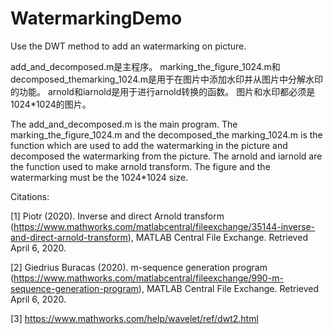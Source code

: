# WatermarkingDemo
Use the DWT method to add an watermarking on picture.

add_and_decomposed.m是主程序。
marking_the_figure_1024.m和decomposed_themarking_1024.m是用于在图片中添加水印并从图片中分解水印的功能。
arnold和iarnold是用于进行arnold转换的函数。
图片和水印都必须是1024*1024的图片。

The add_and_decomposed.m is the main program.
The marking_the_figure_1024.m and the decomposed_the marking_1024.m is the function which are used to add the watermarking in the picture and decomposed the watermarking from the picture.
The arnold and iarnold are the function used to make arnold transform.
The figure and the watermarking must be the 1024*1024 size.

Citations:

[1] Piotr (2020). Inverse and direct Arnold transform (https://www.mathworks.com/matlabcentral/fileexchange/35144-inverse-and-direct-arnold-transform), MATLAB Central File Exchange. Retrieved April 6, 2020.

[2] Giedrius Buracas (2020). m-sequence generation program (https://www.mathworks.com/matlabcentral/fileexchange/990-m-sequence-generation-program), MATLAB Central File Exchange. Retrieved April 6, 2020.

[3] https://www.mathworks.com/help/wavelet/ref/dwt2.html
